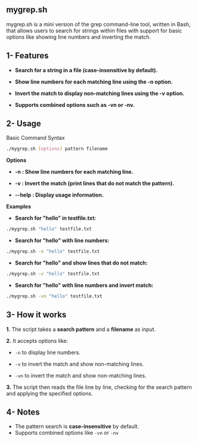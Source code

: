 ## mygrep.sh

mygrep.sh is a mini version of the grep command-line tool, written in Bash, that allows users to search for strings within files with support for basic options like showing line numbers and inverting the match.

## 1- Features

- **Search for a string in a file (case-insensitive by default).** 

- **Show line numbers for each matching line using the -n option.**

- **Invert the match to display non-matching lines using the -v option.**

- **Supports combined options such as -vn or -nv.**

## 2- Usage

Basic Command Syntax
```bash
./mygrep.sh [options] pattern filename
````
**Options**
- **-n : Show line numbers for each matching line.**

- **-v : Invert the match (print lines that do not match the pattern).**

- **--help : Display usage information.**

**Examples**

- **Search for "hello" in testfile.txt:**
```bash
./mygrep.sh "hello" testfile.txt
```
- **Search for "hello" with line numbers:**
```bash
./mygrep.sh -n "hello" testfile.txt
```
- **Search for "hello" and show lines that do not match:**
```bash
./mygrep.sh -v "hello" testfile.txt
```
- **Search for "hello" with line numbers and invert match:**
```bash
./mygrep.sh -vn "hello" testfile.txt
```

## 3- How it works
**1.** The script takes a **search pattern** and a **filename** as input.

**2.** It accepts options like:

   - ```-n```  to display line numbers.

   - ```-v``` to invert the match and show non-matching lines.
   
   - ```-vn``` to invert the match and show non-matching lines.

**3.** The script then reads the file line by line, checking for the search pattern and applying the specified options.



## 4- Notes
   - The pattern search is **case-insensitive** by default.
   - Supports combined options like ```-vn``` or ```-nv```
